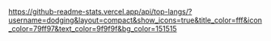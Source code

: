https://github-readme-stats.vercel.app/api/top-langs/?username=dodging&layout=compact&show_icons=true&title_color=fff&icon_color=79ff97&text_color=9f9f9f&bg_color=151515
